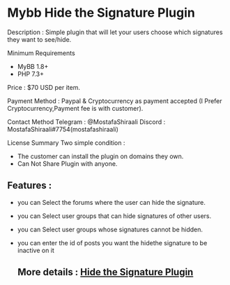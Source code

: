 # Mybb Hide the Signature Plugin

Description : Simple plugin that will let your users choose which signatures they want to see/hide.

Minimum Requirements
   * MyBB 1.8+
   * PHP 7.3+
 

Price : $70 USD per item.

Payment Method : Paypal  & Cryptocurrency as payment accepted (I Prefer Cryptocurrency,Payment fee is with customer).

Contact Method
Telegram : @MostafaShiraali
Discord : MostafaShiraali#7754(mostafashiraali)

License Summary
Two simple condition :
- The customer can install the plugin on domains they own.
- Can Not Share Plugin with anyone.

## Features :

* you can Select the forums where the user can hide the signature.
* you can Select user groups that can hide signatures of other users.
* you can Select user groups whose signatures cannot be hidden.
* you can enter the id of posts you want the hidethe signature to be inactive on it

   ## More details : [Hide the Signature Plugin](https://community.mybb.com/thread-237080.html)

